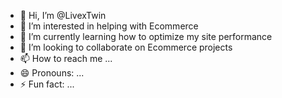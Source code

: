 - 👋 Hi, I’m @LivexTwin
- 👀 I’m interested in helping with Ecommerce 
- 🌱 I’m currently learning how to optimize my site performance 
- 💞️ I’m looking to collaborate on Ecommerce projects
- 📫 How to reach me ...
- 😄 Pronouns: ...
- ⚡ Fun fact: ...

<!---
LivexTwin/LivexTwin is a ✨ special ✨ repository because its `README.md` (this file) appears on your GitHub profile.
You can click the Preview link to take a look at your changes.
--->
